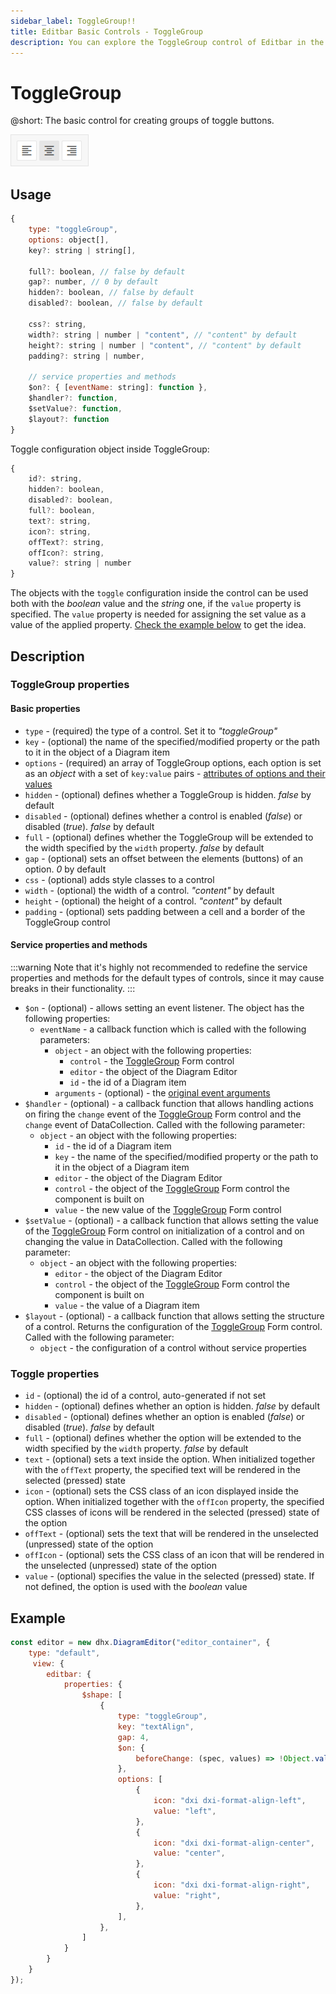 ```yaml
---
sidebar_label: ToggleGroup!!
title: Editbar Basic Controls - ToggleGroup 
description: You can explore the ToggleGroup control of Editbar in the documentation of the DHTMLX JavaScript Diagram library. Browse developer guides and API reference, try out code examples and live demos, and download a free 30-day evaluation version of DHTMLX Suite.
---
```


# ToggleGroup

@short: The basic control for creating groups of toggle buttons.

![ToggleGroup control](../../../../assets/editbar-basic-controls/togglegroup.png)

## Usage

~~~jsx
{
    type: "toggleGroup",
    options: object[],
    key?: string | string[],

    full?: boolean, // false by default
    gap?: number, // 0 by default
    hidden?: boolean, // false by default
    disabled?: boolean, // false by default  

    css?: string,
    width?: string | number | "content", // "content" by default
    height?: string | number | "content", // "content" by default
    padding?: string | number,

    // service properties and methods 
    $on?: { [eventName: string]: function },
    $handler?: function,
    $setValue?: function,
    $layout?: function
}
~~~

Toggle configuration object inside ToggleGroup:

~~~jsx
{
    id?: string,
    hidden?: boolean,
    disabled?: boolean,
    full?: boolean,
    text?: string,
    icon?: string,
    offText?: string,
    offIcon?: string,
    value?: string | number
}
~~~

The objects with the `toggle` configuration inside the control can be used both with the *boolean* value and the *string* one, if the `value` property is specified. The `value` property is needed for assigning the set value as a value of the applied property. [Check the example below](#example) to get the idea.

## Description

### ToggleGroup properties

#### Basic properties

- `type` - (required) the type of a control. Set it to *"toggleGroup"*
- `key` - (optional) the name of the specified/modified property or the path to it in the object of a Diagram item 
- `options` - (required) an array of ToggleGroup options, each option is set as an *object* with a set of `key:value` pairs - [attributes of options and their values](#toggle-properties)
- `hidden` - (optional) defines whether a ToggleGroup is hidden. *false* by default
- `disabled` - (optional) defines whether a control is enabled (*false*) or disabled (*true*). *false* by default
- `full` - (optional) defines whether the ToggleGroup will be extended to the width specified by the `width` property. *false* by default
- `gap` - (optional) sets an offset between the elements (buttons) of an option. *0* by default
- `css` - (optional) adds style classes to a control
- `width` - (optional) the width of a control. *"content"* by default
- `height` - (optional) the height of a control. *"content"* by default
- `padding` - (optional) sets padding between a cell and a border of the ToggleGroup control

#### Service properties and methods

:::warning
Note that it's highly not recommended to redefine the service properties and methods for the default types of controls, since it may cause breaks in their functionality. 
:::

- `$on` - (optional) - allows setting an event listener. The object has the following properties:
    - `eventName`  - a callback function which is called with the following parameters:
        - `object` - an object with the following properties:
            - `control` - the [ToggleGroup](https://docs.dhtmlx.com/suite/form/togglegroup/) Form control
            - `editor` - the object of the Diagram Editor
            - `id` - the id of a Diagram item 
        - `arguments` - (optional) - the [original event arguments](https://docs.dhtmlx.com/suite/category/form-togglegroup-events/)
- `$handler` - (optional) - a callback function that allows handling actions on firing the `change` event of the [ToggleGroup](https://docs.dhtmlx.com/suite/form/togglegroup/) Form control and the `change` event of DataCollection. Called with the following parameter:
    - `object` - an object with the following properties:
        - `id` - the id of a Diagram item 
        - `key` - the name of the specified/modified property or the path to it in the object of a Diagram item 
        - `editor` - the object of the Diagram Editor
        - `control` - the object of the [ToggleGroup](https://docs.dhtmlx.com/suite/form/togglegroup/) Form control the component is built on
        - `value` - the new value of the [ToggleGroup](https://docs.dhtmlx.com/suite/form/togglegroup/) Form control
- `$setValue` - (optional) - a callback function that allows setting the value of the [ToggleGroup](https://docs.dhtmlx.com/suite/form/togglegroup/) Form control on initialization of a control and on changing the value in DataCollection. Called with the following parameter:
    - `object` - an object with the following properties:
        - `editor` - the object of the Diagram Editor
        - `control` - the object of the [ToggleGroup](https://docs.dhtmlx.com/suite/form/togglegroup/) Form control the component is built on
        - `value` - the value of a Diagram item 
- `$layout` - (optional) - a callback function that allows setting the structure of a control. Returns the configuration of the [ToggleGroup](https://docs.dhtmlx.com/suite/form/togglegroup/) Form control. Called with the following parameter:
    - `object` - the configuration of a control without service properties

### Toggle properties

- `id` - (optional) the id of a control, auto-generated if not set
- `hidden` - (optional) defines whether an option is hidden. *false* by default
- `disabled` - (optional) defines whether an option is enabled (*false*) or disabled (*true*). *false* by default
- `full` - (optional) defines whether the option will be extended to the width specified by the `width` property. *false* by default
- `text` - (optional) sets a text inside the option. When initialized together with the `offText` property, the specified text will be rendered in the selected (pressed) state
- `icon` - (optional) sets the CSS class of an icon displayed inside the option. When initialized together with the `offIcon` property, the specified CSS classes of icons will be rendered in the selected (pressed) state of the option
- `offText` - (optional) sets the text that will be rendered in the unselected (unpressed) state of the option
- `offIcon` - (optional) sets the CSS class of an icon that will be rendered in the unselected (unpressed) state of the option
- `value` - (optional) specifies the value in the selected (pressed) state. If not defined, the option is used with the *boolean* value

## Example

~~~jsx {7-28}
const editor = new dhx.DiagramEditor("editor_container", {
    type: "default",
     view: {
        editbar: {
            properties: {
                $shape: [
                    {
                        type: "toggleGroup",
                        key: "textAlign",
                        gap: 4,
                        $on: {
                            beforeChange: (spec, values) => !Object.values(values).every(i => !i),
                        },
                        options: [
                            {
                                icon: "dxi dxi-format-align-left",
                                value: "left",
                            },
                            {
                                icon: "dxi dxi-format-align-center",
                                value: "center",
                            },
                            {
                                icon: "dxi dxi-format-align-right",
                                value: "right",
                            },
                        ],
                    },
                ]
            }
        }
    }
});
~~~